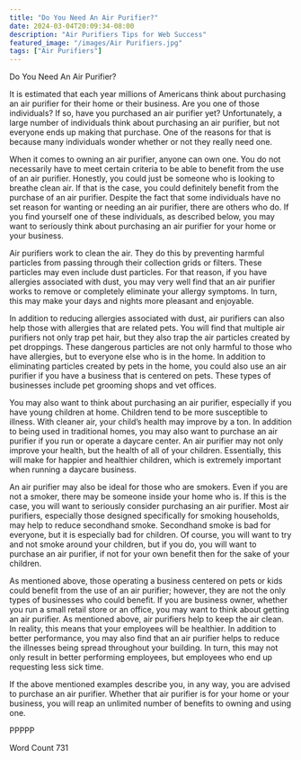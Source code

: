 ```yaml
---
title: "Do You Need An Air Purifier?"
date: 2024-03-04T20:09:34-08:00
description: "Air Purifiers Tips for Web Success"
featured_image: "/images/Air Purifiers.jpg"
tags: ["Air Purifiers"]
---
```


Do You Need An Air Purifier?

It is estimated that each year millions of Americans think about purchasing an air purifier for their home or their business. Are you one of those individuals?  If so, have you purchased an air purifier yet?  Unfortunately, a large number of individuals think about purchasing an air purifier, but not everyone ends up making that purchase. One of the reasons for that is because many individuals wonder whether or not they really need one.

When it comes to owning an air purifier, anyone can own one.  You do not necessarily have to meet certain criteria to be able to benefit from the use of an air purifier. Honestly, you could just be someone who is looking to breathe clean air.  If that is the case, you could definitely benefit from the purchase of an air purifier.  Despite the fact that some individuals have no set reason for wanting or needing an air purifier, there are others who do.  If you find yourself one of these individuals, as described below, you may want to seriously think about purchasing an air purifier for your home or your business.

Air purifiers work to clean the air. They do this by preventing harmful particles from passing through their collection grids or filters.  These particles may even include dust particles.  For that reason, if you have allergies associated with dust, you may very well find that an air purifier works to remove or completely eliminate your allergy symptoms.  In turn, this may make your days and nights more pleasant and enjoyable.

In addition to reducing allergies associated with dust, air purifiers can also help those with allergies that are related pets.  You will find that multiple air purifiers not only trap pet hair, but they also trap the air particles created by pet droppings.  These dangerous particles are not only harmful to those who have allergies, but to everyone else who is in the home. In addition to eliminating particles created by pets in the home, you could also use an air purifier if you have a business that is centered on pets. These types of businesses include pet grooming shops and vet offices.

You may also want to think about purchasing an air purifier, especially if you have young children at home.  Children tend to be more susceptible to illness. With cleaner air, your child’s health may improve by a ton.  In addition to being used in traditional homes, you may also want to purchase an air purifier if you run or operate a daycare center.  An air purifier may not only improve your health, but the health of all of your children.  Essentially, this will make for happier and healthier children, which is extremely important when running a daycare business.

An air purifier may also be ideal for those who are smokers. Even if you are not a smoker, there may be someone inside your home who is.  If this is the case, you will want to seriously consider purchasing an air purifier.  Most air purifiers, especially those designed specifically for smoking households, may help to reduce secondhand smoke.  Secondhand smoke is bad for everyone, but it is especially bad for children.  Of course, you will want to try and not smoke around your children, but if you do, you will want to purchase an air purifier, if not for your own benefit then for the sake of your children.

As mentioned above, those operating a business centered on pets or kids could benefit from the use of an air purifier; however, they are not the only types of businesses who could benefit. If you are business owner, whether you run a small retail store or an office, you may want to think about getting an air purifier.  As mentioned above, air purifiers help to keep the air clean. In reality, this means that your employees will be healthier. In addition to better performance, you may also find that an air purifier helps to reduce the illnesses being spread throughout your building.  In turn, this may not only result in better performing employees, but employees who end up requesting less sick time.  

If the above mentioned examples describe you, in any way, you are advised to purchase an air purifier.  Whether that air purifier is for your home or your business, you will reap an unlimited number of benefits to owning and using one.

PPPPP

Word Count 731


